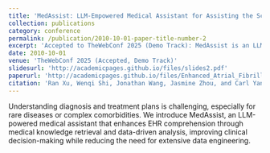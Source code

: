 ```yaml
---
title: 'MedAssist: LLM-Empowered Medical Assistant for Assisting the Scrutinization and Comprehension of Electronic Health Records'
collection: publications
category: conference
permalink: /publication/2010-10-01-paper-title-number-2
excerpt: 'Accepted to TheWebConf 2025 (Demo Track): MedAssist is an LLM-powered assistant designed to enhance electronic health record (EHR) comprehension and clinical decision-making.'
date: 2010-10-01
venue: 'TheWebConf 2025 (Accepted, Demo Track)'
slidesurl: 'http://academicpages.github.io/files/slides2.pdf'
paperurl: 'http://academicpages.github.io/files/Enhanced_Atrial_Fibrillation_Prediction.pdf'
citation: 'Ran Xu, Wenqi Shi, Jonathan Wang, Jasmine Zhou, and Carl Yang. (2025). 'MedAssist: LLM-Empowered Medical Assistant for Assisting the Scrutinization and Comprehension of Electronic Health Records.' <i>Accepted to TheWebConf 2025, Demo Track</i>.'
---
```


Understanding diagnosis and treatment plans is challenging, especially for rare diseases or complex comorbidities. We introduce MedAssist, an LLM-powered medical assistant that enhances EHR comprehension through medical knowledge retrieval and data-driven analysis, improving clinical decision-making while reducing the need for extensive data engineering.
